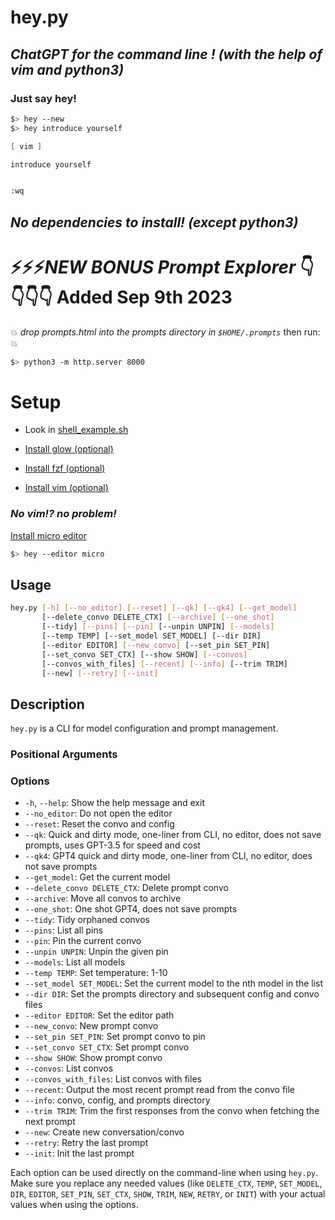 # hey.py

## _ChatGPT for the command line ! (with the help of vim and python3)_

### Just say hey!

```sh
$> hey --new
$> hey introduce yourself

[ vim ]

introduce yourself


:wq
```

## _No dependencies to install! (except python3)_

# ⚡️⚡️⚡️️*NEW BONUS Prompt Explorer* 👇👇👇👇 Added Sep 9th 2023

💥 _drop prompts.html into the prompts directory in `$HOME/.prompts`_
then run: 💥

```sh
$> python3 -m http.server 8000
```

# Setup

- Look in [shell_example.sh](https://github.com/robby-robby/hey.py/blob/main/shell_example.sh)

- [Install glow (optional)](https://github.com/charmbracelet/glow)

- [Install fzf (optional)](https://github.com/junegunn/fzf)

- [Install vim (optional)](https://www.vim.org/download.php)

### _No vim!? no problem!_

[Install micro editor ](https://micro-editor.github.io/)

```sh
$> hey --editor micro
```

## Usage

```sh
hey.py [-h] [--no_editor] [--reset] [--qk] [--qk4] [--get_model]
       [--delete_convo DELETE_CTX] [--archive] [--one_shot]
       [--tidy] [--pins] [--pin] [--unpin UNPIN] [--models]
       [--temp TEMP] [--set_model SET_MODEL] [--dir DIR]
       [--editor EDITOR] [--new_convo] [--set_pin SET_PIN]
       [--set_convo SET_CTX] [--show SHOW] [--convos]
       [--convos_with_files] [--recent] [--info] [--trim TRIM]
       [--new] [--retry] [--init]
```

## Description

`hey.py` is a CLI for model configuration and prompt management.

### Positional Arguments

### Options

- `-h`, `--help`: Show the help message and exit
- `--no_editor`: Do not open the editor
- `--reset`: Reset the convo and config
- `--qk`: Quick and dirty mode, one-liner from CLI, no editor, does not save prompts, uses GPT-3.5 for speed and cost
- `--qk4`: GPT4 quick and dirty mode, one-liner from CLI, no editor, does not save prompts
- `--get_model`: Get the current model
- `--delete_convo DELETE_CTX`: Delete prompt convo
- `--archive`: Move all convos to archive
- `--one_shot`: One shot GPT4, does not save prompts
- `--tidy`: Tidy orphaned convos
- `--pins`: List all pins
- `--pin`: Pin the current convo
- `--unpin UNPIN`: Unpin the given pin
- `--models`: List all models
- `--temp TEMP`: Set temperature: 1-10
- `--set_model SET_MODEL`: Set the current model to the nth model in the list
- `--dir DIR`: Set the prompts directory and subsequent config and convo files
- `--editor EDITOR`: Set the editor path
- `--new_convo`: New prompt convo
- `--set_pin SET_PIN`: Set prompt convo to pin
- `--set_convo SET_CTX`: Set prompt convo
- `--show SHOW`: Show prompt convo
- `--convos`: List convos
- `--convos_with_files`: List convos with files
- `--recent`: Output the most recent prompt read from the convo file
- `--info`: convo, config, and prompts directory
- `--trim TRIM`: Trim the first <n> responses from the convo when fetching the next prompt
- `--new`: Create new conversation/convo
- `--retry`: Retry the last prompt
- `--init`: Init the last prompt

Each option can be used directly on the command-line when using `hey.py`. Make sure you replace any needed values (like `DELETE_CTX`, `TEMP`, `SET_MODEL`, `DIR`, `EDITOR`, `SET_PIN`, `SET_CTX`, `SHOW`, `TRIM`, `NEW`, `RETRY`, or `INIT`) with your actual values when using the options.
